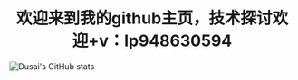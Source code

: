 <h1 align="center"> 欢迎来到我的github主页，技术探讨欢迎+v：lp948630594</h1>

![Dusai's GitHub stats](https://github-readme-stats.vercel.app/api?username=longpi1)